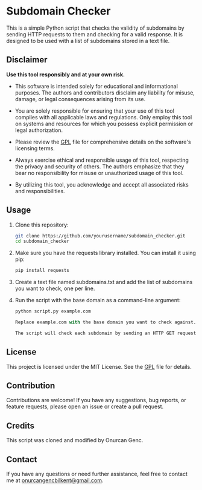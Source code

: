 # Subdomain Checker

This is a simple Python script that checks the validity of subdomains by sending HTTP requests to them and checking for a valid response. It is designed to be used with a list of subdomains stored in a text file.

## Disclaimer

**Use this tool responsibly and at your own risk.**

- This software is intended solely for educational and informational purposes. The authors and contributors disclaim any liability for misuse, damage, or legal consequences arising from its use.

- You are solely responsible for ensuring that your use of this tool complies with all applicable laws and regulations. Only employ this tool on systems and resources for which you possess explicit permission or legal authorization.

- Please review the [GPL](LICENSE) file for comprehensive details on the software's licensing terms.

- Always exercise ethical and responsible usage of this tool, respecting the privacy and security of others. The authors emphasize that they bear no responsibility for misuse or unauthorized usage of this tool.

- By utilizing this tool, you acknowledge and accept all associated risks and responsibilities.


## Usage

1. Clone this repository:

   ```bash
   git clone https://github.com/yourusername/subdomain_checker.git
   cd subdomain_checker

2. Make sure you have the requests library installed. You can install it using pip:

   ```bash
   pip install requests

3. Create a text file named subdomains.txt and add the list of subdomains you want to check, one per line.

4. Run the script with the base domain as a command-line argument:
   
   ```python
   python script.py example.com

   Replace example.com with the base domain you want to check against.

   The script will check each subdomain by sending an HTTP GET request and print the valid domains to the console.

## License

This project is licensed under the MIT License. See the [GPL](LICENSE) file for details.

## Contribution

Contributions are welcome! If you have any suggestions, bug reports, or feature requests, please open an issue or create a pull request.

## Credits

This script was cloned and modified by Onurcan Genc.

## Contact

If you have any questions or need further assistance, feel free to contact me at onurcangencbilkent@gmail.com.
